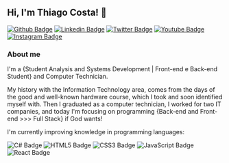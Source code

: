## Hi, I'm Thiago Costa! 👋

[![Github Badge](https://img.shields.io/badge/-Github-000?style=flat-square&logo=Github&logoColor=white&link=https://github.com/thmoreiracosta)](https://github.com/thmoreiracosta)
[![Linkedin Badge](https://img.shields.io/badge/-Linkedin-blue?style=flat-square&logo=Linkedin&logoColor=white&link=https://www.linkedin.com/in/thmoreiracosta)](https://www.linkedin.com/in/thmoreiracosta)
[![Twitter Badge](https://img.shields.io/badge/-Twitter-1ca0f1?style=flat-square&labelColor=1ca0f1&logo=twitter&logoColor=white&link=https://twitter.com/thmoreiracosta)](https://twitter.com/thmoreiracosta)
[![Youtube Badge](https://img.shields.io/badge/-YouTube-ff0000?style=flat-square&labelColor=ff0000&logo=youtube&logoColor=white&link=https://www.youtube.com/user/fink021/featured)](https://www.youtube.com/user/fink021/featured)
[![Instagram Badge](https://img.shields.io/badge/-Instagram-E4405F?style=flat-square&logo=instagram&logoColor=white&link=https://www.instagram.com/thmoreiracosta)](https://www.instagram.com/thmoreiracosta)


### About me
I'm a {Student Analysis and Systems Development | Front-end e Back-end Student} and Computer Technician.


My history with the Information Technology area, comes from the days of the good and well-known hardware course, which I took and soon identified myself with. Then I graduated as a computer technician, I worked for two IT companies, and today I'm focusing on programming {Back-end and Front-end >>> Full Stack} if God wants!

I'm currently improving knowledge in programming languages:

![C# Badge](https://img.shields.io/badge/C%23-239120?style=for-the-badge&logo=c-sharp&logoColor=white)
![HTML5 Badge](https://img.shields.io/badge/HTML5-E34F26?style=for-the-badge&logo=html5&logoColor=white)
![CSS3 Badge](https://img.shields.io/badge/CSS3-1572B6?style=for-the-badge&logo=css3&logoColor=white)
![JavaScript Badge](https://img.shields.io/badge/JavaScript-323330?style=for-the-badge&logo=javascript&logoColor=F7DF1E)
![React Badge](https://img.shields.io/badge/React-20232A?style=for-the-badge&logo=react&logoColor=61DAFB)






